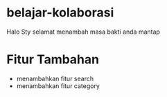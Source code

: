 # belajar-kolaborasi
Halo
Sty
selamat
menambah masa bakti anda
mantap
# Fitur Tambahan
- menambahkan fitur search
- menambahkan fitur category
